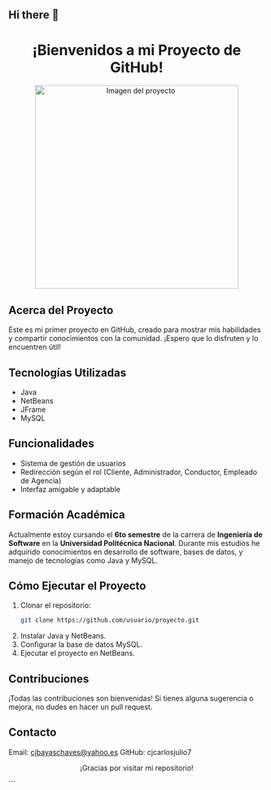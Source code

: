 ## Hi there 👋

<h1 align="center">¡Bienvenidos a mi Proyecto de GitHub!</h1>

<p align="center">
  <img src="URL_DE_TU_IMAGEN" alt="Imagen del proyecto" width="400px">
</p>

## Acerca del Proyecto
Este es mi primer proyecto en GitHub, creado para mostrar mis habilidades y compartir conocimientos con la comunidad. ¡Espero que lo disfruten y lo encuentren útil!

## Tecnologías Utilizadas
- Java
- NetBeans
- JFrame
- MySQL

## Funcionalidades
- Sistema de gestión de usuarios
- Redirección según el rol (Cliente, Administrador, Conductor, Empleado de Agencia)
- Interfaz amigable y adaptable

## Formación Académica
Actualmente estoy cursando el **6to semestre** de la carrera de **Ingeniería de Software** en la **Universidad Politécnica Nacional**. Durante mis estudios he adquirido conocimientos en desarrollo de software, bases de datos, y manejo de tecnologías como Java y MySQL.

## Cómo Ejecutar el Proyecto
1. Clonar el repositorio:
   ```bash
   git clone https://github.com/usuario/proyecto.git
2. Instalar Java y NetBeans.
3. Configurar la base de datos MySQL.
4. Ejecutar el proyecto en NetBeans.

## Contribuciones
¡Todas las contribuciones son bienvenidas! Si tienes alguna sugerencia o mejora, no dudes en hacer un pull request.

## Contacto
Email: cjbayaschaves@yahoo.es
GitHub: cjcarlosjulio7
<p align="center">¡Gracias por visitar mi repositorio!</p>
```
